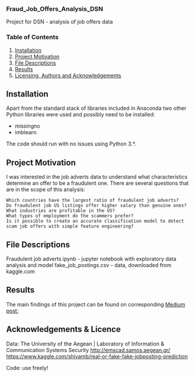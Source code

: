 ### Fraud_Job_Offers_Analysis_DSN
Project for DSN - analysis of job offers data


### Table of Contents
 1. [Installation](#installation)
 2. [Project Motivation](#motivation)
 3. [File Descriptions](#files)
 4. [Results](#results)
 5. [Licensing, Authors and Acknowledgements](#licensing)

## Installation <a name="installation"></a>

Apart from the standard stack of libraries included in Anaconda two other Python libraries were used and possibly need to be installed:
- missingno
- imblearn. 

The code should run with no issues using Python 3.*.

## Project Motivation <a name="motivation"></a>
I was interested in the job adverts data to understand what characteristics determine an offer to be a fraudulent one.
There are several questions that are in the scope of this analysis:

    Which countries have the largest ratio of fraudulent job adverts?
    Do fraudulent job US listings offer higher salary than genuine ones?
    What industries are profitable in the US?
    What types of employment do the scammers prefer?
    Is it possible to create an accurate classification model to detect scam job offers with simple feature engineering?

## File Descriptions<a name="files"></a>
 
 Fraudulent job adverts.ipynb - jupyter notebook with exploratory data analysis and model
 fake_job_postings.csv - data, downloaded from kaggle.com

## Results <a name="results"></a>
The main findings of this project can be found on corresponding [Medium post:](https://medium.com/@loster.jakub/exploring-fraudulent-job-offers-with-data-science-da293022590?sk=982fe0b9b09c94d55cc91df4ecdd9a67)


## Acknowledgements & Licence <a name="licensing"></a>
Data: The University of the Aegean | Laboratory of Information & Communication Systems Security
http://emscad.samos.aegean.gr/
https://www.kaggle.com/shivamb/real-or-fake-fake-jobposting-prediction

Code: use freely!
